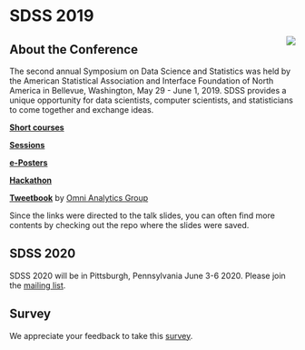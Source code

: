 # SDSS 2019  

<img src="logo.png" align="right">


## About the Conference
The second annual Symposium on Data Science and Statistics was held by the American Statistical Association and Interface Foundation of North America in Bellevue, Washington, May 29 - June 1, 2019. SDSS provides a unique opportunity for data scientists, computer scientists, and statisticians to come together and exchange ideas.

**[Short courses](shortcourses.md)**

**[Sessions](sessions.md)**

**[e-Posters](eposters.md)**

**[Hackathon](https://github.com/Reed-Statistics/SDSS2019-Hack)**

**[Tweetbook](https://omnianalytics.io/tweet_books/sdss2019.pdf)** by [Omni Analytics Group](https://twitter.com/OmniAnalytics)

Since the links were directed to the talk slides, you can often find more contents by checking out the repo where the slides were saved.

## SDSS 2020
SDSS 2020 will be in Pittsburgh, Pennsylvania June 3-6 2020. Please join the [mailing list](https://ww2.amstat.org/meetings/sdss/2020/).

## Survey
We appreciate your feedback to take this [survey](https://docs.google.com/forms/d/e/1FAIpQLSdG1AWHvag7gPqyM_sYwbg7wkN8cC5urgT7JbiL22EZ8KbG4g/viewform).
